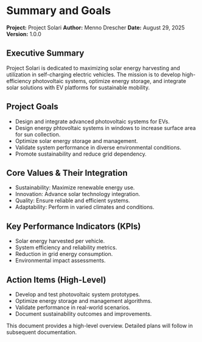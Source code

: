# Summary and Goals

**Project:** Project Solari
**Author:** Menno Drescher
**Date:** August 29, 2025
**Version:** 1.0.0

## Executive Summary
Project Solari is dedicated to maximizing solar energy harvesting and utilization in self-charging electric vehicles. The mission is to develop high-efficiency photovoltaic systems, optimize energy storage, and integrate solar solutions with EV platforms for sustainable mobility.

## Project Goals
- Design and integrate advanced photovoltaic systems for EVs.
- Design energy phtovoltaic systems in windows to increase surface area for sun collection.
- Optimize solar energy storage and management.
- Validate system performance in diverse environmental conditions.
- Promote sustainability and reduce grid dependency.

## Core Values & Their Integration
- Sustainability: Maximize renewable energy use.
- Innovation: Advance solar technology integration.
- Quality: Ensure reliable and efficient systems.
- Adaptability: Perform in varied climates and conditions.

## Key Performance Indicators (KPIs)
- Solar energy harvested per vehicle.
- System efficiency and reliability metrics.
- Reduction in grid energy consumption.
- Environmental impact assessments.

## Action Items (High-Level)
- Develop and test photovoltaic system prototypes.
- Optimize energy storage and management algorithms.
- Validate performance in real-world scenarios.
- Document sustainability outcomes and improvements.

This document provides a high-level overview. Detailed plans will follow in subsequent documentation.
